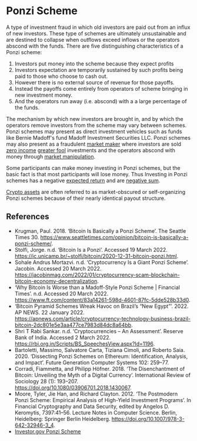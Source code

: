 # Ponzi Scheme
A type of investment fraud in which old investors are paid out from an influx of new investors. These type of schemes are ultimately unsustainable and are destined to collapse when outflows exceed inflows or the operators abscond with the funds. There are five distinguishing characteristics of a Ponzi scheme:

1. Investors put money into the scheme because they expect profits
2. Investors expectation are temporarily sustained by such profits being paid to those who choose to cash out.
3. However there is no external source of revenue for those payoffs.
4. Instead the payoffs come entirely from operators of scheme bringing in new investment money.
5. And the operators run away (i.e. abscond) with a a large percentage of the funds.

The mechanism by which new investors are brought in, and by which the operators remove investors from the scheme may vary between schemes. Ponzi schemes may present as direct investment vehicles such as funds like Bernie Madoff's fund Madoff Investment Securities LLC. Ponzi schemes may also present as a fraudulent [market maker](market-maker.md) where investors are sold [zero income](income-cashflows.md) [greater fool](greater-fool-theory.md) investments and the operators abscond with money through [market manipulation](market-manipulation.md).

Some participants can make money investing in Ponzi schemes, but the basic fact is that most participants will lose money. Thus Investing in Ponzi schemes has a negative [expected return](expected-return.md) and are [negative sum](../claims/negative-sum.md).

[Crypto assets](cryptoasset.md) are often referred to as market-obscured or self-organizing Ponzi schemes because of their nearly identical payout structure.

## References
* Krugman, Paul. 2018. ‘Bitcoin Is Basically a Ponzi Scheme’. The Seattle Times 30. https://www.seattletimes.com/opinion/bitcoin-is-basically-a-ponzi-scheme/.
* Stolfi, Jorge. n.d. ‘Bitcoin Is a Ponzi’. Accessed 19 March 2022. https://ic.unicamp.br/~stolfi/bitcoin/2020-12-31-bitcoin-ponzi.html.
* Sohale Andrus Mortazvi. n.d. ‘Cryptocurrency Is a Giant Ponzi Scheme’. Jacobin. Accessed 20 March 2022. https://jacobinmag.com/2022/01/cryptocurrency-scam-blockchain-bitcoin-economy-decentralization.
* ‘Why Bitcoin Is Worse than a Madoff-Style Ponzi Scheme | Financial Times’. n.d. Accessed 20 March 2022. https://www.ft.com/content/83a14261-598d-4601-87fc-5dde528b33d0.
* ‘Bitcoin Pyramid Schemes Wreak Havoc on Brazil’s “New Egypt”’. 2022. AP NEWS. 22 January 2022. https://apnews.com/article/cryptocurrency-technology-business-brazil-bitcoin-2dc801e5e3aa477ce7983d84dc8a64bb.
* Shri T Rabi Sankar. n.d. ‘Cryptocurrencies – An Assessment’. Reserve Bank of India. Accessed 2 March 2022. https://rbi.org.in/Scripts/BS_SpeechesView.aspx?Id=1196.
* Bartoletti, Massimo, Salvatore Carta, Tiziana Cimoli, and Roberto Saia. 2020. ‘Dissecting Ponzi Schemes on Ethereum: Identification, Analysis, and Impact’. Future Generation Computer Systems 102: 259–77.
* Corradi, Fiammetta, and Philipp Höfner. 2018. ‘The Disenchantment of Bitcoin: Unveiling the Myth of a Digital Currency’. International Review of Sociology 28 (1): 193–207. https://doi.org/10.1080/03906701.2018.1430067.
* Moore, Tyler, Jie Han, and Richard Clayton. 2012. ‘The Postmodern Ponzi Scheme: Empirical Analysis of High-Yield Investment Programs’. In Financial Cryptography and Data Security, edited by Angelos D. Keromytis, 7397:41–56. Lecture Notes in Computer Science. Berlin, Heidelberg: Springer Berlin Heidelberg. https://doi.org/10.1007/978-3-642-32946-3_4.
* [Investor.gov Ponzi Scheme](https://www.investor.gov/protect-your-investments/fraud/types-fraud/ponzi-scheme)